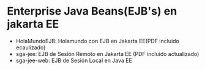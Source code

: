 # Enterprise Java Beans(EJB's) en jakarta EE
- HolaMundoEJB: Holamundo con EJB en Jakarta EE(PDF incluido ecaulizado)
- sga-jee: EJB de Sesión Remoto en Jakarta EE (PDF incluido actualizado)
- sga-jee-web: EJB de Sesión Local en Java EE
  